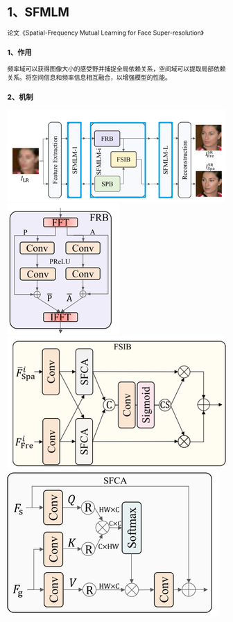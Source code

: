 # 1、SFMLM

论文《Spatial-Frequency Mutual Learning for Face Super-resolution》

### 1、作用

频率域可以获得图像大小的感受野并捕捉全局依赖关系，空间域可以提取局部依赖关系。将空间信息和频率信息相互融合，以增强模型的性能。

### 2、机制
![image](https://github.com/MonkeyDadLufy/test/blob/branch/img/图片1.png)
![image](https://github.com/MonkeyDadLufy/test/blob/branch/img/图片2.png)
![image](https://github.com/MonkeyDadLufy/test/blob/branch/img/图片3.png)
![image](https://github.com/MonkeyDadLufy/test/blob/branch/img/图片4.png)

